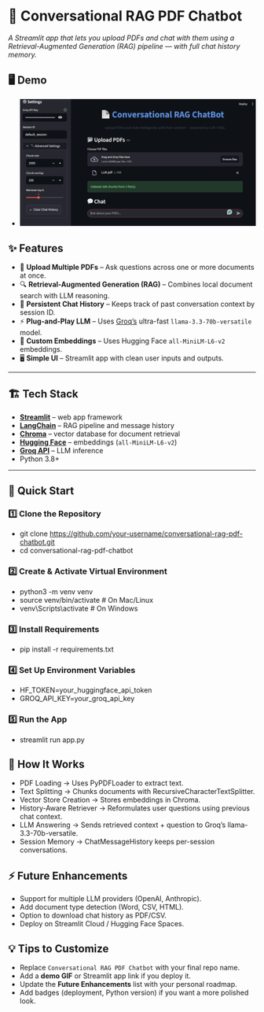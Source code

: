 # 🧠 **Conversational RAG PDF Chatbot**  
*A Streamlit app that lets you upload PDFs and chat with them using a Retrieval-Augmented Generation (RAG) pipeline — with full chat history memory.*



## 🖥️ Demo
- ![App Screenshot](/images/demo.png)



## ✨ Features

- 📄 **Upload Multiple PDFs** – Ask questions across one or more documents at once.
- 🔍 **Retrieval-Augmented Generation (RAG)** – Combines local document search with LLM reasoning.
- 💬 **Persistent Chat History** – Keeps track of past conversation context by session ID.
- ⚡ **Plug-and-Play LLM** – Uses [Groq’s](https://groq.com/) ultra-fast `llama-3.3-70b-versatile` model.
- 🧩 **Custom Embeddings** – Uses Hugging Face `all-MiniLM-L6-v2` embeddings.
- 🖥️ **Simple UI** – Streamlit app with clean user inputs and outputs.

---

## 🏗️ Tech Stack

- [**Streamlit**](https://streamlit.io/) – web app framework  
- [**LangChain**](https://www.langchain.com/) – RAG pipeline and message history  
- [**Chroma**](https://www.trychroma.com/) – vector database for document retrieval  
- [**Hugging Face**](https://huggingface.co/) – embeddings (`all-MiniLM-L6-v2`)  
- [**Groq API**](https://groq.com/) – LLM inference  
- Python 3.8+  

---

## 🚀 Quick Start

### 1️⃣ Clone the Repository
- git clone https://github.com/your-username/conversational-rag-pdf-chatbot.git
- cd conversational-rag-pdf-chatbot


### 2️⃣ Create & Activate Virtual Environment
- python3 -m venv venv
- source venv/bin/activate   # On Mac/Linux
- venv\Scripts\activate      # On Windows


### 3️⃣ Install Requirements
- pip install -r requirements.txt


### 4️⃣ Set Up Environment Variables
- HF_TOKEN=your_huggingface_api_token
- GROQ_API_KEY=your_groq_api_key


### 5️⃣ Run the App
- streamlit run app.py


## 🧩 How It Works

- PDF Loading → Uses PyPDFLoader to extract text.
- Text Splitting → Chunks documents with RecursiveCharacterTextSplitter.
- Vector Store Creation → Stores embeddings in Chroma.
- History-Aware Retriever → Reformulates user questions using previous chat context.
- LLM Answering → Sends retrieved context + question to Groq’s llama-3.3-70b-versatile.
- Session Memory → ChatMessageHistory keeps per-session conversations.



## ⚡ Future Enhancements

- Support for multiple LLM providers (OpenAI, Anthropic).
- Add document type detection (Word, CSV, HTML).
- Option to download chat history as PDF/CSV.
- Deploy on Streamlit Cloud / Hugging Face Spaces.


## 💡 Tips to Customize
- Replace `Conversational RAG PDF Chatbot` with your final repo name.  
- Add a **demo GIF** or Streamlit app link if you deploy it.  
- Update the **Future Enhancements** list with your personal roadmap.  
- Add badges (deployment, Python version) if you want a more polished look.

